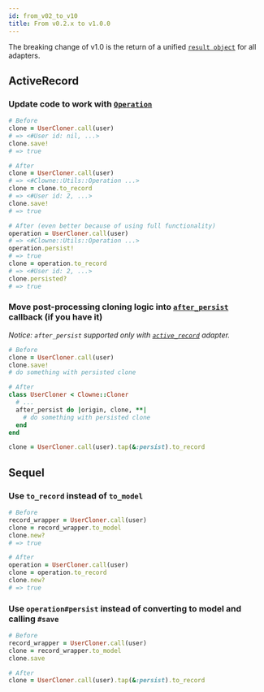 ```yaml
---
id: from_v02_to_v10
title: From v0.2.x to v1.0.0
---
```


The breaking change of v1.0 is the return of a unified [`result object`](operation.md) for all adapters.

## ActiveRecord

### Update code to work with [`Operation`](operation.md)

```ruby
# Before
clone = UserCloner.call(user)
# => <#User id: nil, ...>
clone.save!
# => true

# After
clone = UserCloner.call(user)
# => <#Clowne::Utils::Operation ...>
clone = clone.to_record
# => <#User id: 2, ...>
clone.save!
# => true

# After (even better because of using full functionality)
operation = UserCloner.call(user)
# => <#Clowne::Utils::Operation ...>
operation.persist!
# => true
clone = operation.to_record
# => <#User id: 2, ...>
clone.persisted?
# => true
```

### Move post-processing cloning logic into [`after_persist`](after_persist.md) callback (if you have it)

_Notice: `after_persist` supported only with [`active_record`](active_record.md) adapter._

<span style="display:none;"># rubocop:disable all</span>
```ruby
# Before
clone = UserCloner.call(user)
clone.save!
# do something with persisted clone

# After
class UserCloner < Clowne::Cloner
  # ...
  after_persist do |origin, clone, **|
    # do something with persisted clone
  end
end

clone = UserCloner.call(user).tap(&:persist).to_record
```
<span style="display:none;"># rubocop:enable all</span>

## Sequel

### Use `to_record` instead of `to_model`

```ruby
# Before
record_wrapper = UserCloner.call(user)
clone = record_wrapper.to_model
clone.new?
# => true

# After
operation = UserCloner.call(user)
clone = operation.to_record
clone.new?
# => true
```

### Use `operation#persist` instead of converting to model and calling `#save`

<span style="display:none;"># rubocop:disable all</span>
```ruby
# Before
record_wrapper = UserCloner.call(user)
clone = record_wrapper.to_model
clone.save

# After
clone = UserCloner.call(user).tap(&:persist).to_record
```
<span style="display:none;"># rubocop:enable all</span>
